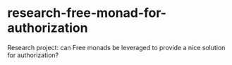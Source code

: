 # research-free-monad-for-authorization
Research project: can Free monads be leveraged to provide a nice solution for authorization?
